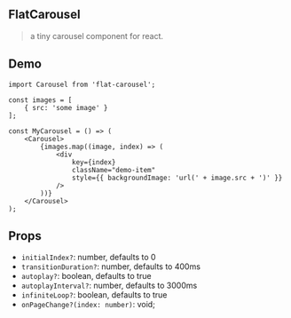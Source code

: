 
## FlatCarousel
> a tiny carousel component for react.

## Demo
```
import Carousel from 'flat-carousel';

const images = [
    { src: 'some image' }
];

const MyCarousel = () => (
    <Carousel>
        {images.map((image, index) => (
            <div
                key={index}
                className="demo-item"
                style={{ backgroundImage: 'url(' + image.src + ')' }}
            />
        ))}
    </Carousel>
);

```

## Props
- `initialIndex?`: number, defaults to 0
- `transitionDuration?`: number, defaults to 400ms
- `autoplay?`: boolean, defaults to true
- `autoplayInterval?`: number, defaults to 3000ms
- `infiniteLoop?`: boolean, defaults to true
- `onPageChange?(index: number)`: void;

